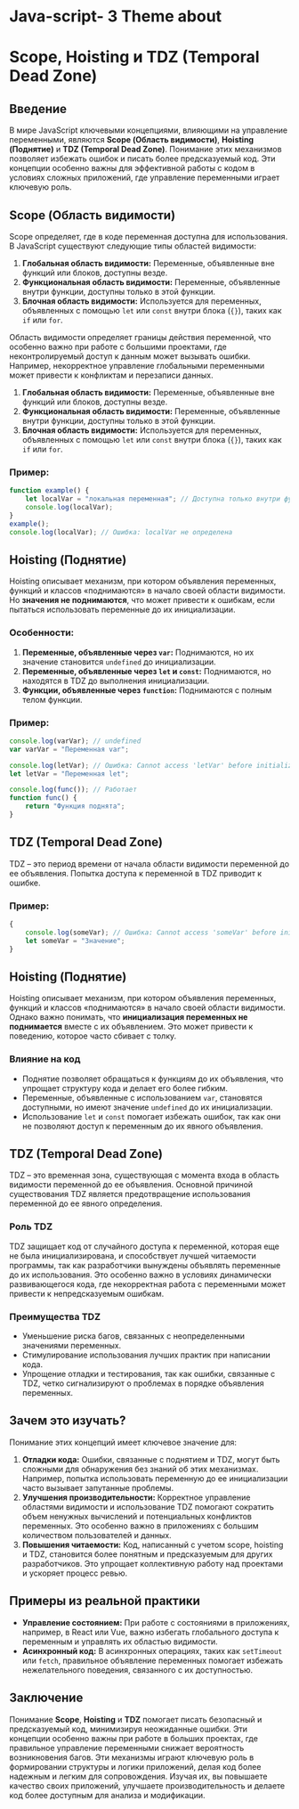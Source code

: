 # Java-script- 3 Theme about
# Scope, Hoisting и TDZ (Temporal Dead Zone)

## Введение
В мире JavaScript ключевыми концепциями, влияющими на управление переменными, являются **Scope (Область видимости)**, **Hoisting (Поднятие)** и **TDZ (Temporal Dead Zone)**. Понимание этих механизмов позволяет избежать ошибок и писать более предсказуемый код. Эти концепции особенно важны для эффективной работы с кодом в условиях сложных приложений, где управление переменными играет ключевую роль.

## Scope (Область видимости)
Scope определяет, где в коде переменная доступна для использования. В JavaScript существуют следующие типы областей видимости:

1. **Глобальная область видимости:** Переменные, объявленные вне функций или блоков, доступны везде.
2. **Функциональная область видимости:** Переменные, объявленные внутри функции, доступны только в этой функции.
3. **Блочная область видимости:** Используется для переменных, объявленных с помощью `let` или `const` внутри блока (`{}`), таких как `if` или `for`.

Область видимости определяет границы действия переменной, что особенно важно при работе с большими проектами, где неконтролируемый доступ к данным может вызывать ошибки. Например, некорректное управление глобальными переменными может привести к конфликтам и перезаписи данных.

1. **Глобальная область видимости:** Переменные, объявленные вне функций или блоков, доступны везде.
2. **Функциональная область видимости:** Переменные, объявленные внутри функции, доступны только в этой функции.
3. **Блочная область видимости:** Используется для переменных, объявленных с помощью `let` или `const` внутри блока (`{}`), таких как `if` или `for`.

### Пример:
```javascript
function example() {
    let localVar = "локальная переменная"; // Доступна только внутри функции
    console.log(localVar);
}
example();
console.log(localVar); // Ошибка: localVar не определена
```

## Hoisting (Поднятие)
Hoisting описывает механизм, при котором объявления переменных, функций и классов «поднимаются» в начало своей области видимости. Но **значения не поднимаются**, что может привести к ошибкам, если пытаться использовать переменные до их инициализации.

### Особенности:
1. **Переменные, объявленные через `var`:** Поднимаются, но их значение становится `undefined` до инициализации.
2. **Переменные, объявленные через `let` и `const`:** Поднимаются, но находятся в TDZ до выполнения инициализации.
3. **Функции, объявленные через `function`:** Поднимаются с полным телом функции.

### Пример:
```javascript
console.log(varVar); // undefined
var varVar = "Переменная var";

console.log(letVar); // Ошибка: Cannot access 'letVar' before initialization
let letVar = "Переменная let";

console.log(func()); // Работает
function func() {
    return "Функция поднята";
}
```

## TDZ (Temporal Dead Zone)
TDZ – это период времени от начала области видимости переменной до ее объявления. Попытка доступа к переменной в TDZ приводит к ошибке.

### Пример:
```javascript
{
    console.log(someVar); // Ошибка: Cannot access 'someVar' before initialization
    let someVar = "Значение";
}
```


## Hoisting (Поднятие)
Hoisting описывает механизм, при котором объявления переменных, функций и классов «поднимаются» в начало своей области видимости. Однако важно понимать, что **инициализация переменных не поднимается** вместе с их объявлением. Это может привести к поведению, которое часто сбивает с толку.

### Влияние на код
- Поднятие позволяет обращаться к функциям до их объявления, что упрощает структуру кода и делает его более гибким.
- Переменные, объявленные с использованием `var`, становятся доступными, но имеют значение `undefined` до их инициализации.
- Использование `let` и `const` помогает избежать ошибок, так как они не позволяют доступ к переменным до их явного объявления.

## TDZ (Temporal Dead Zone)
TDZ – это временная зона, существующая с момента входа в область видимости переменной до ее объявления. Основной причиной существования TDZ является предотвращение использования переменной до ее явного определения.

### Роль TDZ
TDZ защищает код от случайного доступа к переменной, которая еще не была инициализирована, и способствует лучшей читаемости программы, так как разработчики вынуждены объявлять переменные до их использования. Это особенно важно в условиях динамически развивающегося кода, где некорректная работа с переменными может привести к непредсказуемым ошибкам.

### Преимущества TDZ
- Уменьшение риска багов, связанных с неопределенными значениями переменных.
- Стимулирование использования лучших практик при написании кода.
- Упрощение отладки и тестирования, так как ошибки, связанные с TDZ, четко сигнализируют о проблемах в порядке объявления переменных.

## Зачем это изучать?
Понимание этих концепций имеет ключевое значение для:
1. **Отладки кода:** Ошибки, связанные с поднятием и TDZ, могут быть сложными для обнаружения без знаний об этих механизмах. Например, попытка использовать переменную до ее инициализации часто вызывает запутанные проблемы.
2. **Улучшения производительности:** Корректное управление областями видимости и использование TDZ помогают сократить объем ненужных вычислений и потенциальных конфликтов переменных. Это особенно важно в приложениях с большим количеством пользователей и данных.
3. **Повышения читаемости:** Код, написанный с учетом scope, hoisting и TDZ, становится более понятным и предсказуемым для других разработчиков. Это упрощает коллективную работу над проектами и ускоряет процесс ревью.

## Примеры из реальной практики
- **Управление состоянием:** При работе с состояниями в приложениях, например, в React или Vue, важно избегать глобального доступа к переменным и управлять их областью видимости.
- **Асинхронный код:** В асинхронных операциях, таких как `setTimeout` или `fetch`, правильное объявление переменных помогает избежать нежелательного поведения, связанного с их доступностью.

## Заключение
Понимание **Scope**, **Hoisting** и **TDZ** помогает писать безопасный и предсказуемый код, минимизируя неожиданные ошибки. Эти концепции особенно важны при работе в больших проектах, где правильное управление переменными снижает вероятность возникновения багов. Эти механизмы играют ключевую роль в формировании структуры и логики приложений, делая код более надежным и легким для сопровождения. Изучая их, вы повышаете качество своих приложений, улучшаете производительность и делаете код более доступным для анализа и модификации.

